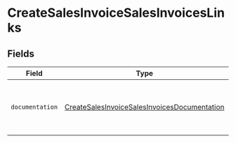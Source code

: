 # CreateSalesInvoiceSalesInvoicesLinks


## Fields

| Field                                                                                                               | Type                                                                                                                | Required                                                                                                            | Description                                                                                                         |
| ------------------------------------------------------------------------------------------------------------------- | ------------------------------------------------------------------------------------------------------------------- | ------------------------------------------------------------------------------------------------------------------- | ------------------------------------------------------------------------------------------------------------------- |
| `documentation`                                                                                                     | [CreateSalesInvoiceSalesInvoicesDocumentation](../../models/errors/CreateSalesInvoiceSalesInvoicesDocumentation.md) | :heavy_check_mark:                                                                                                  | The URL to the generic Mollie API error handling guide.                                                             |